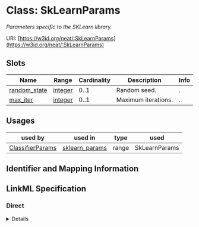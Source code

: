 # Class: SkLearnParams
_Parameters specific to the SKLearn library._





URI: [https://w3id.org/neat/:SkLearnParams](https://w3id.org/neat/:SkLearnParams)



<!-- no inheritance hierarchy -->



## Slots

| Name | Range | Cardinality | Description  | Info |
| ---  | --- | --- | --- | --- |
| [random_state](random_state.md) | [integer](integer.md) | 0..1 | Random seed.  | . |
| [max_iter](max_iter.md) | [integer](integer.md) | 0..1 | Maximum iterations.  | . |


## Usages


| used by | used in | type | used |
| ---  | --- | --- | --- |
| [ClassifierParams](ClassifierParams.md) | [sklearn_params](sklearn_params.md) | range | SkLearnParams |



## Identifier and Mapping Information









## LinkML Specification

<!-- TODO: investigate https://stackoverflow.com/questions/37606292/how-to-create-tabbed-code-blocks-in-mkdocs-or-sphinx -->

### Direct

<details>
```yaml
name: SkLearnParams
description: Parameters specific to the SKLearn library.
from_schema: https://w3id.org/neat
attributes:
  random_state:
    name: random_state
    description: Random seed.
    from_schema: https://w3id.org/neat
    range: integer
  max_iter:
    name: max_iter
    description: Maximum iterations.
    from_schema: https://w3id.org/neat
    range: integer

```
</details>

### Induced

<details>
```yaml
name: SkLearnParams
description: Parameters specific to the SKLearn library.
from_schema: https://w3id.org/neat
attributes:
  random_state:
    name: random_state
    description: Random seed.
    from_schema: https://w3id.org/neat
    alias: random_state
    owner: SkLearnParams
    range: integer
  max_iter:
    name: max_iter
    description: Maximum iterations.
    from_schema: https://w3id.org/neat
    alias: max_iter
    owner: SkLearnParams
    range: integer

```
</details>